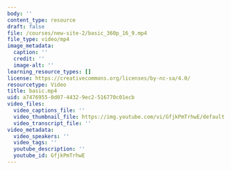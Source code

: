 ```yaml
---
body: ''
content_type: resource
draft: false
file: /courses/new-site-2/basic_360p_16_9.mp4
file_type: video/mp4
image_metadata:
  caption: ''
  credit: ''
  image-alt: ''
learning_resource_types: []
license: https://creativecommons.org/licenses/by-nc-sa/4.0/
resourcetype: Video
title: basic.mp4
uid: a7476955-0d07-4432-9ec2-516770c01ecb
video_files:
  video_captions_file: ''
  video_thumbnail_file: https://img.youtube.com/vi/GfjkPmTrhwE/default.jpg
  video_transcript_file: ''
video_metadata:
  video_speakers: ''
  video_tags: ''
  youtube_description: ''
  youtube_id: GfjkPmTrhwE
---
```

